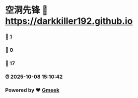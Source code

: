 # 空洞先锋 :link: https://darkkiller192.github.io 
### :page_facing_up: [1](https://darkkiller192.github.io/tag.html) 
### :speech_balloon: 0 
### :hibiscus: 17 
### :alarm_clock: 2025-10-08 15:10:42 
### Powered by :heart: [Gmeek](https://github.com/Meekdai/Gmeek)
